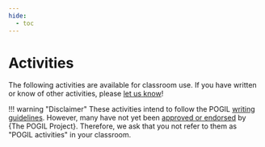 ```yaml
---
hide:
  - toc
---
```


# Activities

The following activities are available for classroom use.
If you have written or know of other activities, please [let us know](../info/contrib.md)!

!!! warning "Disclaimer"
    These activities intend to follow the POGIL [writing guidelines][1].
    However, many have not yet been [approved or endorsed][2] by {The POGIL Project}.
    Therefore, we ask that you not refer to them as "POGIL activities" in your classroom.

[1]: https://pogil.org/authoring-materials/writing-guidelines
[2]: https://pogil.org/authoring-materials/endorsement-publication

<!--
TODO: should CS2023 KAs be listed in /activities and/or should the site map codes -> names

CS 2023 Knowledge Areas
- AL:  Algorithms and Complexity
- AR:  Architecture and Organization
- AI:  Artificial Intelligence
- DM:  Data Management
- FPL: Foundations of Programming Languages
- GIT: Graphics and Interactive Techniques
- HCI: Human-Computer Interaction
- MSF: Mathematical and Statistical Foundations
- NC:  Networking and Communication
- OS:  Operating Systems
- PDC: Parallel and Distributed Computing
- SEC: Security
- SEP: Society, Ethics and Professionalism
- SDF: Software Development Fundamentals
- SE:  Software Engineering
- SPD: Specialized Platform Development
- SF:  Systems Fundamentals
-->
